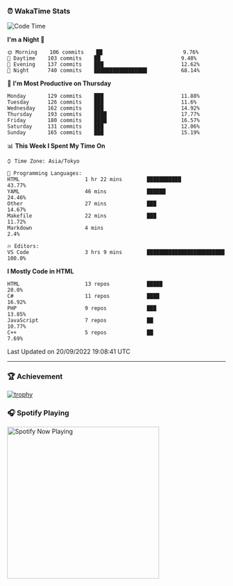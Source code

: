 ### ⏰ WakaTime Stats


<!--START_SECTION:waka-->
![Code Time](http://img.shields.io/badge/Code%20Time-495%20hrs%2026%20mins-blue)

**I'm a Night 🦉** 

```text
🌞 Morning    106 commits    ██                          9.76% 
🌆 Daytime    103 commits    ██                          9.48% 
🌃 Evening    137 commits    ███                         12.62% 
🌙 Night      740 commits    █████████████████           68.14%

```
📅 **I'm Most Productive on Thursday** 

```text
Monday       129 commits    ███                         11.88% 
Tuesday      126 commits    ███                         11.6% 
Wednesday    162 commits    ███                         14.92% 
Thursday     193 commits    ████                        17.77% 
Friday       180 commits    ████                        16.57% 
Saturday     131 commits    ███                         12.06% 
Sunday       165 commits    ███                         15.19%

```


📊 **This Week I Spent My Time On** 

```text
⌚︎ Time Zone: Asia/Tokyo

💬 Programming Languages: 
HTML                     1 hr 22 mins        ███████████                 43.77% 
YAML                     46 mins             ██████                      24.46% 
Other                    27 mins             ███                         14.67% 
Makefile                 22 mins             ███                         11.72% 
Markdown                 4 mins                                          2.4%

🔥 Editors: 
VS Code                  3 hrs 9 mins        █████████████████████████   100.0%

```

**I Mostly Code in HTML** 

```text
HTML                     13 repos            █████                       20.0% 
C#                       11 repos            ████                        16.92% 
PHP                      9 repos             ███                         13.85% 
JavaScript               7 repos             ██                          10.77% 
C++                      5 repos             ██                          7.69%

```



 Last Updated on 20/09/2022 19:08:41 UTC
<!--END_SECTION:waka-->

---

### 🏆 Achievement

[![trophy](https://github-profile-trophy.vercel.app/?username=Slime-hatena&theme=flat&no-bg=true&no-frame=true&column=8)](https://github.com/ryo-ma/github-profile-trophy)

### 🎧 Spotify Playing

[<img src="https://spotify-now-playing-slime-hatena.vercel.app/api/spotify-playing" alt="Spotify Now Playing" width="350" />](https://open.spotify.com/user/slime_hatena)

<!--
**Slime-hatena/Slime-hatena** is a ✨ _special_ ✨ repository because its `README.md` (this file) appears on your GitHub profile.

Here are some ideas to get you started:

- 🔭 I’m currently working on ...
- 🌱 I’m currently learning ...
- 👯 I’m looking to collaborate on ...
- 🤔 I’m looking for help with ...
- 💬 Ask me about ...
- 📫 How to reach me: ...
- 😄 Pronouns: ...
- ⚡ Fun fact: ...
-->
